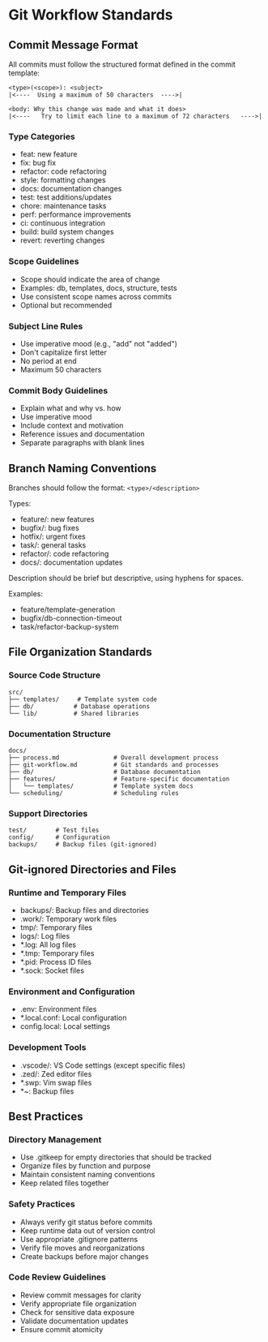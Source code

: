# Git Workflow Standards

## Commit Message Format

All commits must follow the structured format defined in the commit template:

```
<type>(<scope>): <subject>
|<----  Using a maximum of 50 characters  ---->|

<body: Why this change was made and what it does>
|<----   Try to limit each line to a maximum of 72 characters   ---->|
```

### Type Categories
- feat: new feature
- fix: bug fix
- refactor: code refactoring
- style: formatting changes
- docs: documentation changes
- test: test additions/updates
- chore: maintenance tasks
- perf: performance improvements
- ci: continuous integration
- build: build system changes
- revert: reverting changes

### Scope Guidelines
- Scope should indicate the area of change
- Examples: db, templates, docs, structure, tests
- Use consistent scope names across commits
- Optional but recommended

### Subject Line Rules
- Use imperative mood (e.g., "add" not "added")
- Don't capitalize first letter
- No period at end
- Maximum 50 characters

### Commit Body Guidelines
- Explain what and why vs. how
- Use imperative mood
- Include context and motivation
- Reference issues and documentation
- Separate paragraphs with blank lines

## Branch Naming Conventions

Branches should follow the format: `<type>/<description>`

Types:
- feature/: new features
- bugfix/: bug fixes
- hotfix/: urgent fixes
- task/: general tasks
- refactor/: code refactoring
- docs/: documentation updates

Description should be brief but descriptive, using hyphens for spaces.

Examples:
- feature/template-generation
- bugfix/db-connection-timeout
- task/refactor-backup-system

## File Organization Standards

### Source Code Structure
```
src/
├── templates/     # Template system code
├── db/           # Database operations
└── lib/          # Shared libraries
```

### Documentation Structure
```
docs/
├── process.md               # Overall development process
├── git-workflow.md          # Git standards and processes
├── db/                      # Database documentation
├── features/                # Feature-specific documentation
│   └── templates/           # Template system docs
└── scheduling/              # Scheduling rules
```

### Support Directories
```
test/        # Test files
config/      # Configuration
backups/     # Backup files (git-ignored)
```

## Git-ignored Directories and Files

### Runtime and Temporary Files
- backups/: Backup files and directories
- .work/: Temporary work files
- tmp/: Temporary files
- logs/: Log files
- *.log: All log files
- *.tmp: Temporary files
- *.pid: Process ID files
- *.sock: Socket files

### Environment and Configuration
- .env: Environment files
- *.local.conf: Local configuration
- config.local: Local settings

### Development Tools
- .vscode/: VS Code settings (except specific files)
- .zed/: Zed editor files
- *.swp: Vim swap files
- *~: Backup files

## Best Practices

### Directory Management
- Use .gitkeep for empty directories that should be tracked
- Organize files by function and purpose
- Maintain consistent naming conventions
- Keep related files together

### Safety Practices
- Always verify git status before commits
- Keep runtime data out of version control
- Use appropriate .gitignore patterns
- Verify file moves and reorganizations
- Create backups before major changes

### Code Review Guidelines
- Review commit messages for clarity
- Verify appropriate file organization
- Check for sensitive data exposure
- Validate documentation updates
- Ensure commit atomicity
